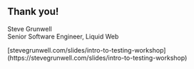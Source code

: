 ## Thank you!
<!-- .element: style="margin-bottom: 1em;" -->

Steve Grunwell<br>
Senior Software Engineer, Liquid Web

<p class="slides-link">
    [stevegrunwell.com/slides/intro-to-testing-workshop](https://stevegrunwell.com/slides/intro-to-testing-workshop)
</p>
